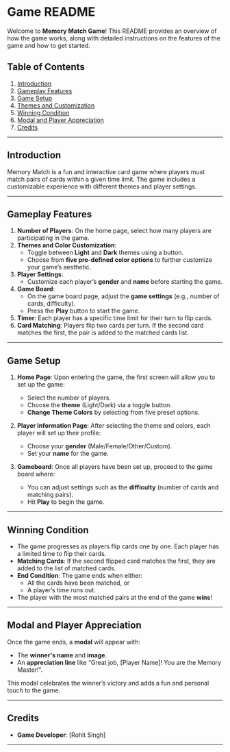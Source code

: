 <!-- # React + TypeScript + Vite

This template provides a minimal setup to get React working in Vite with HMR and some ESLint rules.

Currently, two official plugins are available:

- [@vitejs/plugin-react](https://github.com/vitejs/vite-plugin-react/blob/main/packages/plugin-react/README.md) uses [Babel](https://babeljs.io/) for Fast Refresh
- [@vitejs/plugin-react-swc](https://github.com/vitejs/vite-plugin-react-swc) uses [SWC](https://swc.rs/) for Fast Refresh

## Expanding the ESLint configuration

If you are developing a production application, we recommend updating the configuration to enable type aware lint rules:

- Configure the top-level `parserOptions` property like this:

```js
export default tseslint.config({
  languageOptions: {
    // other options...
    parserOptions: {
      project: ['./tsconfig.node.json', './tsconfig.app.json'],
      tsconfigRootDir: import.meta.dirname,
    },
  },
})
```

- Replace `tseslint.configs.recommended` to `tseslint.configs.recommendedTypeChecked` or `tseslint.configs.strictTypeChecked`
- Optionally add `...tseslint.configs.stylisticTypeChecked`
- Install [eslint-plugin-react](https://github.com/jsx-eslint/eslint-plugin-react) and update the config:

```js
// eslint.config.js
import react from 'eslint-plugin-react'

export default tseslint.config({
  // Set the react version
  settings: { react: { version: '18.3' } },
  plugins: {
    // Add the react plugin
    react,
  },
  rules: {
    // other rules...
    // Enable its recommended rules
    ...react.configs.recommended.rules,
    ...react.configs['jsx-runtime'].rules,
  },
})
``` -->

# Game README

Welcome to **Memory Match Game**! This README provides an overview of how the game works, along with detailed instructions on the features of the game and how to get started.

## Table of Contents

1. [Introduction](#introduction)
2. [Gameplay Features](#gameplay-features)
3. [Game Setup](#game-setup)
4. [Themes and Customization](#themes-and-customization)
5. [Winning Condition](#winning-condition)
6. [Modal and Player Appreciation](#modal-and-player-appreciation)
7. [Credits](#credits)

---

## Introduction

Memory Match is a fun and interactive card game where players must match pairs of cards within a given time limit. The game includes a customizable experience with different themes and player settings.

---

## Gameplay Features

1. **Number of Players**: On the home page, select how many players are participating in the game.
2. **Themes and Color Customization**:
   - Toggle between **Light** and **Dark** themes using a button.
   - Choose from **five pre-defined color options** to further customize your game’s aesthetic.
3. **Player Settings**:
   - Customize each player’s **gender** and **name** before starting the game.
4. **Game Board**:
   - On the game board page, adjust the **game settings** (e.g., number of cards, difficulty).
   - Press the **Play** button to start the game.
5. **Timer**: Each player has a specific time limit for their turn to flip cards.
6. **Card Matching**: Players flip two cards per turn. If the second card matches the first, the pair is added to the matched cards list.

---

## Game Setup

1. **Home Page**: Upon entering the game, the first screen will allow you to set up the game:
   - Select the number of players.
   - Choose the **theme** (Light/Dark) via a toggle button.
   - **Change Theme Colors** by selecting from five preset options.
2. **Player Information Page**: After selecting the theme and colors, each player will set up their profile:

   - Choose your **gender** (Male/Female/Other/Custom).
   - Set your **name** for the game.

3. **Gameboard**: Once all players have been set up, proceed to the game board where:
   - You can adjust settings such as the **difficulty** (number of cards and matching pairs).
   - Hit **Play** to begin the game.

---

## Winning Condition

- The game progresses as players flip cards one by one. Each player has a limited time to flip their cards.
- **Matching Cards**: If the second flipped card matches the first, they are added to the list of matched cards.
- **End Condition**: The game ends when either:
  - All the cards have been matched, or
  - A player’s time runs out.
- The player with the most matched pairs at the end of the game **wins**!

---

## Modal and Player Appreciation

Once the game ends, a **modal** will appear with:

- The **winner's name** and **image**.
- An **appreciation line** like “Great job, [Player Name]! You are the Memory Master!”.

This modal celebrates the winner’s victory and adds a fun and personal touch to the game.

---

## Credits

- **Game Developer**: [Rohit Singh]

---
